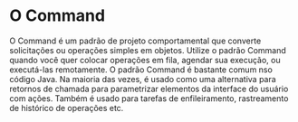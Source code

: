 # O Command

O Command é um padrão de projeto comportamental que converte solicitações ou operações simples em objetos. Utilize o
padrão Command quando você quer colocar operações em fila, agendar sua execução, ou executá-las remotamente. O padrão
Command é bastante comum nso código Java. Na maioria das vezes, é usado como uma alternativa para retornos de chamada
para parametrizar elementos da interface do usuário com ações. Também é usado para tarefas de enfileiramento,
rastreamento de histórico de operações etc.